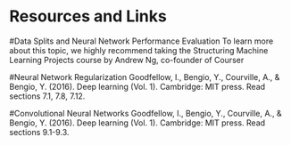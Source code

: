 # Resources and Links
#Data Splits and Neural Network Performance Evaluation
To learn more about this topic, we highly recommend taking the Structuring Machine Learning Projects course by Andrew Ng, co-founder of Courser

#Neural Network Regularization
Goodfellow, I., Bengio, Y., Courville, A., & Bengio, Y. (2016). Deep learning (Vol. 1). Cambridge: MIT press. Read sections 7.1, 7.8, 7.12.

#Convolutional Neural Networks
Goodfellow, I., Bengio, Y., Courville, A., & Bengio, Y. (2016). Deep learning (Vol. 1). Cambridge: MIT press. Read sections 9.1-9.3.
